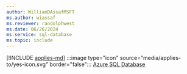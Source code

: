 ```yaml
---
author: WilliamDAssafMSFT
ms.author: wiassaf
ms.reviewer: randolphwest
ms.date: 06/26/2024
ms.service: sql-database
ms.topic: include
---
```


[!INCLUDE [applies-md](applies-md.md)] :::image type="icon" source="media/applies-to/yes-icon.svg" border="false"::: [Azure SQL Database](/sql/sql-server/sql-docs-navigation-guide#applies-to)
